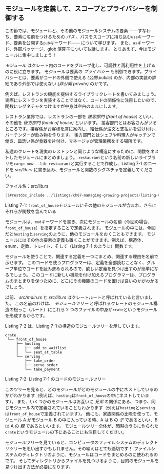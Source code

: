 <!--
## Defining Modules to Control Scope and Privacy
-->
## モジュールを定義して、スコープとプライバシーを制御する

<!--
In this section, we’ll talk about modules and other parts of the module system,
namely *paths* that allow you to name items; the `use` keyword that brings a
path into scope; and the `pub` keyword to make items public. We’ll also discuss
the `as` keyword, external packages, and the glob operator. For now, let’s
focus on modules!
-->
この節では、モジュールと、その他のモジュールシステムの要素
――すなわち、要素に名前をつけるための *パス* 、パスをスコープに持ち込む`use`キーワード、要素を公開する`pub`キーワード――
について学びます。
また、`as`キーワード、外部パッケージ、glob 演算子についても話します。
とりあえず、今はモジュールに集中しましょう！

<!--
*Modules* let us organize code within a crate into groups for readability and
easy reuse. Modules also control the *privacy* of items, which is whether an
item can be used by outside code (*public*) or is an internal implementation
detail and not available for outside use (*private*).
-->
*モジュール* はクレート内のコードをグループ化し、可読性と再利用性を上げるのに役に立ちます。
モジュールは要素の *プライバシー* も制御できます。プライバシーとは、要素がコードの外側で使える *(公開 public)* のか、内部の実装の詳細であり外部では使えない *(非公開 private)* のかです。
<!--
As an example, let’s write a library crate that provides the functionality of a
restaurant. We’ll define the signatures of functions but leave their bodies
empty to concentrate on the organization of the code, rather than actually
implement a restaurant in code.
-->
例えば、レストランの機能を提供するライブラリクレートを書いてみましょう。
実際にレストランを実装することではなく、コードの関係性に注目したいので、関数にシグネチャをつけますが中身は空白のままにします。

<!--
In the restaurant industry, some parts of a restaurant are referred to as
*front of house* and others as *back of house*. Front of house is where
customers are; this is where hosts seat customers, servers take orders and
payment, and bartenders make drinks. Back of house is where the chefs and cooks
work in the kitchen, dishwashers clean up, and managers do administrative work.
-->
レストラン業界では、レストランの一部を *接客部門 (front of house)* といい、その他を *後方部門 (back of house)* といいます。
接客部門とはお客さんがいるところです。接客係がお客様を席に案内し、給仕係が注文と支払いを受け付け、バーテンダーが飲み物を作ります。
後方部門とはシェフや料理人がキッチンで働き、皿洗い係が食器を片付け、マネージャが管理業務をする場所です。

<!--
To structure our crate in the same way that a real restaurant works, we can
organize the functions into nested modules. Create a new library named
`restaurant` by running `cargo new --lib restaurant`; then put the code in
Listing 7-1 into *src/lib.rs* to define some modules and function signatures.
-->
私達のクレートを現実のレストランと同じような構造にするために、関数をネストしたモジュールにまとめましょう。
`restaurant`という名前の新しいライブラリを`cargo new --lib restaurant`と実行することで作成し、Listing 7-1 のコードを *src/lib.rs* に書き込み、モジュールと関数のシグネチャを定義してください。

<!--
<span class="filename">Filename: src/lib.rs</span>
-->
<span class="filename">ファイル名：src/lib.rs</span>

```rust
{{#rustdoc_include ../listings/ch07-managing-growing-projects/listing-07-01/src/lib.rs:here}}
```

<!--
<span class="caption">Listing 7-1: A `front_of_house` module containing other
modules that then contain functions</span>
-->
<span class="caption">Listing 7-1: `front_of_house`モジュールにその他のモジュールが含まれ、さらにそれらが関数を含んでいる</span>

<!--
We define a module by starting with the `mod` keyword and then specify the
name of the module (in this case, `front_of_house`) and place curly brackets
around the body of the module. Inside modules, we can have other modules, as in
this case with the modules `hosting` and `serving`. Modules can also hold
definitions for other items, such as structs, enums, constants, traits, or—as
in Listing 7-1—functions.
-->
モジュールは、`mod`キーワードを書き、次にモジュールの名前（今回の場合、`front_of_house`）を指定することで定義されます。
モジュールの中には、今回だと`hosting`と`serving`のように、他のモジュールをおくこともできます。
モジュールにはその他の要素の定義も置くことができます。例えば、構造体、enum、定数、トレイト、そして（Listing 7-1 のように）関数です。

<!--
By using modules, we can group related definitions together and name why
they’re related. Programmers using this code would have an easier time finding
the definitions they wanted to use because they could navigate the code based
on the groups rather than having to read through all the definitions.
Programmers adding new functionality to this code would know where to place the
code to keep the program organized.
-->
モジュールを使うことで、関連する定義を一つにまとめ、関連する理由を名前で示せます。
このコードを使うプログラマーは、定義を全部読むことなく、グループ単位でコードを読み進められるので、欲しい定義を見つけ出すのが簡単になるでしょう。
このコードに新しい機能を付け加えるプログラマーは、プログラムのまとまりを保つために、どこにその機能のコードを置けば良いのかがわかるでしょう。

<!--
Earlier, we mentioned that *src/main.rs* and *src/lib.rs* are called crate
roots. The reason for their name is that the contents of either of these two
files form a module named `crate` at the root of the crate’s module structure,
known as the *module tree*.
-->
以前、 *src/main.rs* と *src/lib.rs* はクレートルートと呼ばれていると言いました。
この名前のわけは、 *モジュールツリー* と呼ばれるクレートのモジュール構造の根っこ（ルート）にこれら 2 つのファイルの中身が`crate`というモジュールを形成するからです。

<!--
Listing 7-2 shows the module tree for the structure in Listing 7-1.
-->
Listing 7-2 は、Listing 7-1 の構造のモジュールツリーを示しています。

```text
crate
 └── front_of_house
     ├── hosting
     │   ├── add_to_waitlist
     │   └── seat_at_table
     └── serving
         ├── take_order
         ├── serve_order
         └── take_payment
```

<!--
<span class="caption">Listing 7-2: The module tree for the code in Listing
7-1</span>
-->
<span class="caption">Listing 7-2: Listing 7-1 のコードのモジュールツリー</span>

<!--
This tree shows how some of the modules nest inside one another (for example,
`hosting` nests inside `front_of_house`). The tree also shows that some modules
are *siblings* to each other, meaning they’re defined in the same module
(`hosting` and `serving` are defined within `front_of_house`). To continue the
family metaphor, if module A is contained inside module B, we say that module A
is the *child* of module B and that module B is the *parent* of module A.
Notice that the entire module tree is rooted under the implicit module named
`crate`.
-->
このツリーを見ると、どのモジュールがどのモジュールの中にネストしているのかがわかります（例えば、`hosting`は`front_of_house`の中にネストしています）。
また、いくつかのモジュールはお互いに *兄弟* の関係にある、つまり、同じモジュール内で定義されていることもわかります（例えば`hosting`と`serving`は`front_of_house`で定義されています）。
他にも、家族関係の比喩を使って、モジュール A がモジュール B の中に入っている時、A は B の *子* であるといい、B は A の *親* であるといいます。
モジュールツリー全体が、暗黙のうちに作られた`crate`というモジュールの下にあることにも注目してください。

<!--
The module tree might remind you of the filesystem’s directory tree on your
computer; this is a very apt comparison! Just like directories in a filesystem,
you use modules to organize your code. And just like files in a directory, we
need a way to find our modules.
-->
モジュールツリーを見ていると、コンピュータのファイルシステムのディレクトリツリーを思い出すかもしれません。その喩えはとても適切です！
ファイルシステムのディレクトリのように、モジュールはコードをまとめるのに使われるのです。
そしてディレクトリからファイルを見つけるように、目的のモジュールを見つけ出す方法が必要になります。
